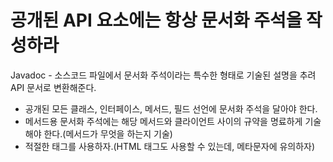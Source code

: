 # 공개된 API 요소에는 항상 문서화 주석을 작성하라

Javadoc - 소스코드 파일에서 문서화 주석이라는 특수한 형태로 기술된 설명을 추려 API 문서로 변환해준다.

- 공개된 모든 클래스, 인터페이스, 메서드, 필드 선언에 문서화 주석을 달아야 한다.
- 메서드용 문서화 주석에는 해당 메서드와 클라이언트 사이의 규약을 명료하게 기술해야 한다.(메서드가 무엇을 하는지 기술)
- 적절한 태그를 사용하자.(HTML 태그도 사용할 수 있는데, 메타문자에 유의하자)
